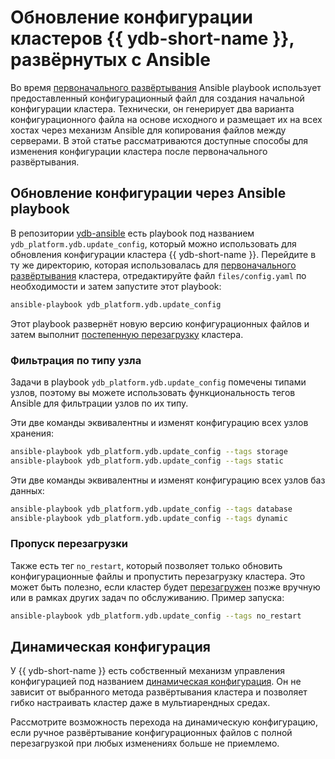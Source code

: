 # Обновление конфигурации кластеров {{ ydb-short-name }}, развёрнутых с Ansible

Во время [первоначального развёртывания](initial-deployment.md) Ansible playbook использует предоставленный конфигурационный файл для создания начальной конфигурации кластера. Технически, он генерирует два варианта конфигурационного файла на основе исходного и размещает их на всех хостах через механизм Ansible для копирования файлов между серверами. В этой статье рассматриваются доступные способы для изменения конфигурации кластера после первоначального развёртывания.

## Обновление конфигурации через Ansible playbook

В репозитории [ydb-ansible](https://github.com/ydb-platform/ydb-ansible) есть playbook под названием `ydb_platform.ydb.update_config`, который можно использовать для обновления конфигурации кластера {{ ydb-short-name }}. Перейдите в ту же директорию, которая использовалась для [первоначального развёртывания](initial-deployment.md) кластера, отредактируйте файл `files/config.yaml` по необходимости и затем запустите этот playbook:

```bash
ansible-playbook ydb_platform.ydb.update_config
```

Этот playbook развернёт новую версию конфигурационных файлов и затем выполнит [постепенную перезагрузку](restart.md) кластера.

### Фильтрация по типу узла

Задачи в playbook `ydb_platform.ydb.update_config` помечены типами узлов, поэтому вы можете использовать функциональность тегов Ansible для фильтрации узлов по их типу.

Эти две команды эквивалентны и изменят конфигурацию всех узлов хранения:

```bash
ansible-playbook ydb_platform.ydb.update_config --tags storage
ansible-playbook ydb_platform.ydb.update_config --tags static
```

Эти две команды эквивалентны и изменят конфигурацию всех узлов баз данных:

```bash
ansible-playbook ydb_platform.ydb.update_config --tags database
ansible-playbook ydb_platform.ydb.update_config --tags dynamic
```

### Пропуск перезагрузки

Также есть тег `no_restart`, который позволяет только обновить конфигурационные файлы и пропустить перезагрузку кластера. Это может быть полезно, если кластер будет [перезагружен](restart.md) позже вручную или в рамках других задач по обслуживанию. Пример запуска:

```bash
ansible-playbook ydb_platform.ydb.update_config --tags no_restart
```

## Динамическая конфигурация

У {{ ydb-short-name }} есть собственный механизм управления конфигурацией под названием [динамическая конфигурация](../../maintenance/manual/dynamic-config.md). Он не зависит от выбранного метода развёртывания кластера и позволяет гибко настраивать кластер даже в мультиарендных средах.

Рассмотрите возможность перехода на динамическую конфигурацию, если ручное развёртывание конфигурационных файлов с полной перезагрузкой при любых изменениях больше не приемлемо.